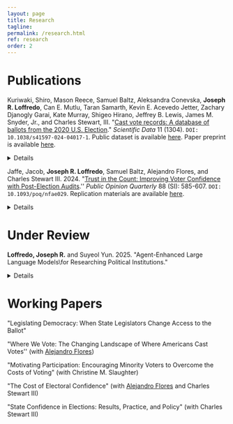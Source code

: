 ```yaml
---
layout: page
title: Research
tagline:
permalink: /research.html
ref: research
order: 2
---
```

# Publications
Kuriwaki, Shiro, Mason Reece, Samuel Baltz, Aleksandra Conevska, **Joseph R. Loffredo**, Can E. Mutlu, Taran Samarth, Kevin E. Acevedo Jetter, Zachary Djanogly Garai, Kate Murray, Shigeo Hirano, Jeffrey B. Lewis, James M. Snyder, Jr., and Charles  Stewart, III. "[Cast vote records: A database of ballots from the 2020 U.S. Election](https://doi.org/10.1038/s41597-024-04017-1)." *Scientific Data* 11 (1304). `DOI: 10.1038/s41597-024-04017-1`. Public dataset is available [here](https://doi.org/10.7910/DVN/PQQ3KV). Paper preprint is available [here](https://arxiv.org/abs/2411.05020).<details style="cursor: pointer;">**Abstract**: Ballots are the core records of elections. Electronic records of actual ballots cast (cast vote records) are available to the public in some jurisdictions. However, they have been released in a variety of formats and have not been independently evaluated. Here we introduce a database of cast vote records from the 2020 U.S. general election. We downloaded publicly available unstandardized cast vote records, standardized them into a multi-state database, and extensively compared their totals to certified election results. Our release includes vote records for President, Governor, U.S. Senate and House, and state upper and lower chambers, covering 42.7 million voters in 20 states who voted for more than 2,200 candidates. This database serves as a uniquely granular administrative dataset for studying voting behavior and election administration. Using this data, we show that in battleground states, 1.9 percent of solid Republicans (as defined by their congressional and state legislative voting) in our database split their ticket for Joe Biden, while 1.2 percent of solid Democrats split their ticket for Donald Trump.</details>

Jaffe, Jacob, **Joseph R. Loffredo**, Samuel Baltz, Alejandro Flores, and Charles Stewart III. 2024. "[Trust in the Count: Improving Voter Confidence with Post-Election Audits](https://doi.org/10.1093/poq/nfae029).'' *Public Opinion Quarterly* 88 (SI): 585-607. `DOI: 10.1093/poq/nfae029`. Replication materials are available [here](https://osf.io/xdn89/).<details style="cursor: pointer;">**Abstract**: Post-election audits are thought to bolster voter confidence in elections, but it is unclear which aspects of audits drive public trust. Using pre-registered vignette and conjoint survey experiments administered by YouGov on a sample of 2,000 American respondents, we find that how an audit is conducted is more important than what an audit finds. Structural features of audits, like who conducts it and how its results are announced, turn out to be more consequential to voter evaluations of election results than the actual discrepancy found. Moreover, while Democrats and Republicans have increasingly divided views of the state of democracy in the United States, they are similarly receptive to information presented about audits, and largely agree that audits are effective tools for detecting errors in vote counting. Our findings thus reinforce the expectation that audits do increase voter trust and suggest that election administrators can strengthen voter confidence by making audits as transparent as possible. </details>

# Under Review
**Loffredo, Joseph R.** and Suyeol Yun. 2025. "Agent-Enhanced Large Language Models\\for Researching Political Institutions."<details style="cursor: pointer;">**Abstract**: The applications of Large Language Models (LLMs) in political science are rapidly expanding. This paper demonstrates how LLMs, when augmented with predefined functions and specialized tools, can serve as dynamic agents capable of streamlining tasks such as data collection, preprocessing, and analysis. Central to this approach is Agentic RAG, which equips LLMs with action-calling capabilities for interaction with external knowledge bases. Beyond information retrieval, LLM agents incorporate modular tools for tasks like document summarization, transcript coding, qualitative variable classification, and statistical modeling, enabling adaptability across diverse research contexts. To demonstrate the potential of this approach, we introduce CongressRA, an LLM agent designed to support scholars studying the U.S. Congress. Through this example, we highlight how LLM agents can reduce the costs of replicating, testing, and extending empirical research using the domain-specific data that drives the study of political institutions. </details>

# Working Papers
"Legislating Democracy: When State Legislators Change Access to the Ballot"

"Where We Vote: The Changing Landscape of Where Americans Cast Votes'' (with [Alejandro Flores](https://a-flores.com))

"Motivating Participation: Encouraging Minority Voters to Overcome the Costs of Voting" (with Christine M. Slaughter)

"The Cost of Electoral Confidence" (with [Alejandro Flores](https://a-flores.com) and Charles Stewart III)

"State Confidence in Elections: Results, Practice, and Policy" (with Charles Stewart III) 